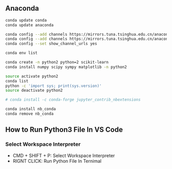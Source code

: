 ## Anaconda

```bash
conda update conda
conda update anaconda

conda config --add channels https://mirrors.tuna.tsinghua.edu.cn/anaconda/pkgs/free/
conda config --add channels https://mirrors.tuna.tsinghua.edu.cn/anaconda/pkgs/main/
conda config --set show_channel_urls yes 

conda env list
```

```bash
conda create -n python2 python=2 scikit-learn 
conda install numpy scipy sympy matplotlib -n python2

source activate python2
conda list
python -c 'import sys; print(sys.version)'
source deactivate python2
```

```bash
# conda install -c conda-forge jupyter_contrib_nbextensions

conda install nb_conda
conda remove nb_conda
```






## How to Run Python3 File In VS Code

### Select Workspace Interpreter

* CMD + SHIFT + P: Select Workspace Interpreter
* RIGNT CLICK: Run Python File In Ternimal


